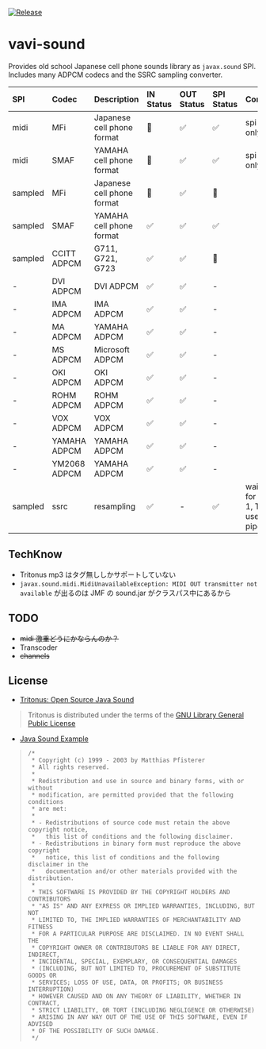 [![Release](https://jitpack.io/v/umjammer/vavi-sound.svg)](https://jitpack.io/#umjammer/vavi-sound)

# vavi-sound

Provides old school Japanese cell phone sounds library as `javax.sound` SPI.
Includes many ADPCM codecs and the SSRC sampling converter.

| **SPI** |  **Codec** |  **Description** | **IN Status** | **OUT Status** | **SPI Status** | **Comment** |
|:--------|:-----------|:-----------------|:--------------|:---------------|:---------------|:------------|
| midi | MFi | Japanese cell phone format |  🚧 | ✅ | ✅ | spi write only |
| midi | SMAF | YAMAHA cell phone format | 🚧 | ✅ | ✅ | spi write only |
| sampled | MFi | Japanese cell phone format |  🚫 | ✅ | 🚫 | |
| sampled | SMAF | YAMAHA cell phone format | ✅ | ✅ | ✅ | |
| sampled | CCITT ADPCM | G711, G721, G723 | ✅ | ✅ | 🚫 | |
| - | DVI ADPCM | DVI ADPCM | ✅  | ✅ | - | |
| - | IMA ADPCM | IMA ADPCM  | ✅ | ✅ | - | |
| - | MA ADPCM | YAMAHA ADPCM  | ✅  | ✅ | - | |
| - | MS ADPCM | Microsoft ADPCM  | ✅  | ✅ | - | |
| - | OKI ADPCM | OKI ADPCM  | ✅ | ✅ | - | |
| - | ROHM ADPCM | ROHM ADPCM  | ✅ | ✅ | - | |
| - | VOX ADPCM | VOX ADPCM  | ✅ | ✅ | - | |
| - | YAMAHA ADPCM | YAMAHA ADPCM  | ✅ | ✅ | - | |
| - | YM2068 ADPCM | YAMAHA ADPCM  | ✅ | ✅ | - | |
| sampled | ssrc | resampling | ✅ | - | ✅ | waiting for phase 1, TODO use nio pipe |

## TechKnow

  * Tritonus mp3 はタグ無ししかサポートしていない
  * `javax.sound.midi.MidiUnavailableException: MIDI OUT transmitter not available` が出るのは JMF の sound.jar がクラスパス中にあるから

## TODO

  * ~~midi 激重どうにかならんのか？~~
  * Transcoder
  * ~~channels~~

## License

  * [Tritonus: Open Source Java Sound](http://www.tritonus.org/)

> Tritonus is distributed under the terms of the [GNU Library General Public License](http://www.gnu.org/copyleft/lesser.html)

  * [Java Sound Example](http://www.jsresources.org/)

> ```
> /*
>  * Copyright (c) 1999 - 2003 by Matthias Pfisterer
>  * All rights reserved.
>  *
>  * Redistribution and use in source and binary forms, with or without
>  * modification, are permitted provided that the following conditions
>  * are met:
>  *
>  * - Redistributions of source code must retain the above copyright notice,
>  *   this list of conditions and the following disclaimer.
>  * - Redistributions in binary form must reproduce the above copyright
>  *   notice, this list of conditions and the following disclaimer in the
>  *   documentation and/or other materials provided with the distribution.
>  *
>  * THIS SOFTWARE IS PROVIDED BY THE COPYRIGHT HOLDERS AND CONTRIBUTORS
>  * "AS IS" AND ANY EXPRESS OR IMPLIED WARRANTIES, INCLUDING, BUT NOT
>  * LIMITED TO, THE IMPLIED WARRANTIES OF MERCHANTABILITY AND FITNESS
>  * FOR A PARTICULAR PURPOSE ARE DISCLAIMED. IN NO EVENT SHALL THE
>  * COPYRIGHT OWNER OR CONTRIBUTORS BE LIABLE FOR ANY DIRECT, INDIRECT,
>  * INCIDENTAL, SPECIAL, EXEMPLARY, OR CONSEQUENTIAL DAMAGES
>  * (INCLUDING, BUT NOT LIMITED TO, PROCUREMENT OF SUBSTITUTE GOODS OR
>  * SERVICES; LOSS OF USE, DATA, OR PROFITS; OR BUSINESS INTERRUPTION)
>  * HOWEVER CAUSED AND ON ANY THEORY OF LIABILITY, WHETHER IN CONTRACT,
>  * STRICT LIABILITY, OR TORT (INCLUDING NEGLIGENCE OR OTHERWISE)
>  * ARISING IN ANY WAY OUT OF THE USE OF THIS SOFTWARE, EVEN IF ADVISED
>  * OF THE POSSIBILITY OF SUCH DAMAGE.
>  */
> ```
